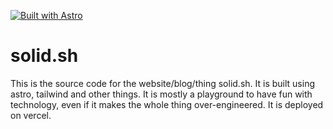 [![Built with Astro](https://astro.badg.es/v1/built-with-astro.svg)](https://astro.build)

# solid.sh
This is the source code for the website/blog/thing solid.sh. It is built using astro, tailwind and other things. It is mostly a playground to have fun with technology, even if it makes the whole thing over-engineered. It is deployed on vercel.